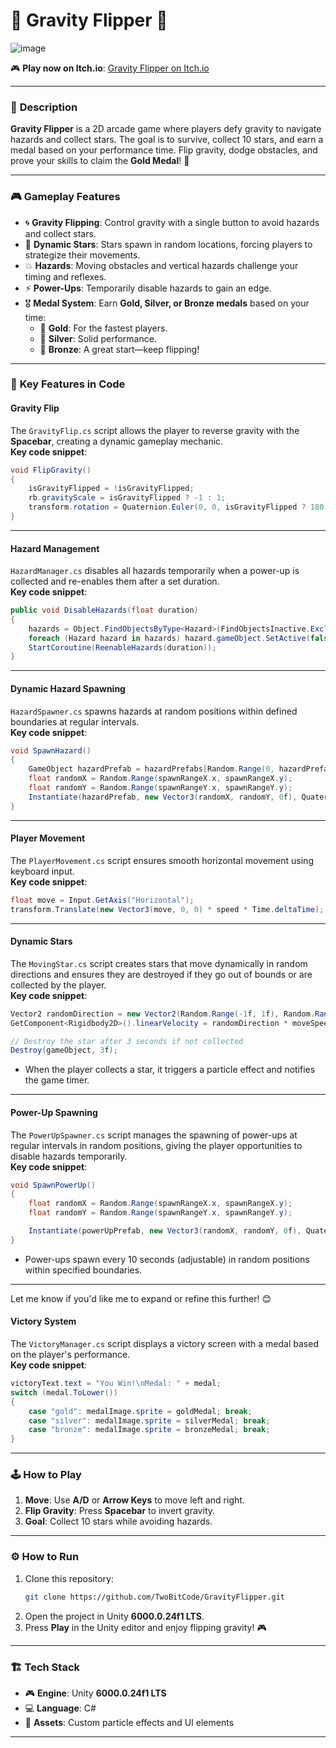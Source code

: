 
# 🌌 **Gravity Flipper** 🚀  
![image](https://github.com/user-attachments/assets/79e87a12-0783-4d7f-a35d-dfc93261df7a)

🎮 **Play now on Itch.io**: [Gravity Flipper on Itch.io](https://twobitcode.itch.io/gravityflipper)  

---

### 🌟 **Description**
**Gravity Flipper** is a 2D arcade game where players defy gravity to navigate hazards and collect stars. The goal is to survive, collect 10 stars, and earn a medal based on your performance time. Flip gravity, dodge obstacles, and prove your skills to claim the **Gold Medal**! 🥇

---

### 🎮 **Gameplay Features**
- 🌀 **Gravity Flipping**: Control gravity with a single button to avoid hazards and collect stars.
- 🌟 **Dynamic Stars**: Stars spawn in random locations, forcing players to strategize their movements.
- 💥 **Hazards**: Moving obstacles and vertical hazards challenge your timing and reflexes.
- ⚡ **Power-Ups**: Temporarily disable hazards to gain an edge.
- 🎖️ **Medal System**: Earn **Gold, Silver, or Bronze medals** based on your time:
  - 🥇 **Gold**: For the fastest players.
  - 🥈 **Silver**: Solid performance.
  - 🥉 **Bronze**: A great start—keep flipping!

---

### 📜 **Key Features in Code**

#### **Gravity Flip**  
The `GravityFlip.cs` script allows the player to reverse gravity with the **Spacebar**, creating a dynamic gameplay mechanic.  
**Key code snippet**:  
```csharp
void FlipGravity()
{
    isGravityFlipped = !isGravityFlipped;
    rb.gravityScale = isGravityFlipped ? -1 : 1;
    transform.rotation = Quaternion.Euler(0, 0, isGravityFlipped ? 180 : 0);
}
```
---

#### **Hazard Management**  
`HazardManager.cs` disables all hazards temporarily when a power-up is collected and re-enables them after a set duration.  
**Key code snippet**:  
```csharp
public void DisableHazards(float duration)
{
    hazards = Object.FindObjectsByType<Hazard>(FindObjectsInactive.Exclude, FindObjectsSortMode.None);
    foreach (Hazard hazard in hazards) hazard.gameObject.SetActive(false);
    StartCoroutine(ReenableHazards(duration));
}
```
---

#### **Dynamic Hazard Spawning**  
`HazardSpawner.cs` spawns hazards at random positions within defined boundaries at regular intervals.  
**Key code snippet**:  
```csharp
void SpawnHazard()
{
    GameObject hazardPrefab = hazardPrefabs[Random.Range(0, hazardPrefabs.Length)];
    float randomX = Random.Range(spawnRangeX.x, spawnRangeX.y);
    float randomY = Random.Range(spawnRangeY.x, spawnRangeY.y);
    Instantiate(hazardPrefab, new Vector3(randomX, randomY, 0f), Quaternion.identity);
}
```
---

#### **Player Movement**  
The `PlayerMovement.cs` script ensures smooth horizontal movement using keyboard input.  
**Key code snippet**:  
```csharp
float move = Input.GetAxis("Horizontal");
transform.Translate(new Vector3(move, 0, 0) * speed * Time.deltaTime);
```
---
#### **Dynamic Stars**  
The `MovingStar.cs` script creates stars that move dynamically in random directions and ensures they are destroyed if they go out of bounds or are collected by the player.  
**Key code snippet**:  
```csharp
Vector2 randomDirection = new Vector2(Random.Range(-1f, 1f), Random.Range(-1f, 1f)).normalized;
GetComponent<Rigidbody2D>().linearVelocity = randomDirection * moveSpeed;

// Destroy the star after 3 seconds if not collected
Destroy(gameObject, 3f);
```
- When the player collects a star, it triggers a particle effect and notifies the game timer.  

---

#### **Power-Up Spawning**  
The `PowerUpSpawner.cs` script manages the spawning of power-ups at regular intervals in random positions, giving the player opportunities to disable hazards temporarily.  
**Key code snippet**:  
```csharp
void SpawnPowerUp()
{
    float randomX = Random.Range(spawnRangeX.x, spawnRangeX.y);
    float randomY = Random.Range(spawnRangeY.x, spawnRangeY.y);

    Instantiate(powerUpPrefab, new Vector3(randomX, randomY, 0f), Quaternion.identity);
}
```
- Power-ups spawn every 10 seconds (adjustable) in random positions within specified boundaries.  

---

Let me know if you'd like me to expand or refine this further! 😊
#### **Victory System**  
The `VictoryManager.cs` script displays a victory screen with a medal based on the player's performance.  
**Key code snippet**:  
```csharp
victoryText.text = "You Win!\nMedal: " + medal;
switch (medal.ToLower())
{
    case "gold": medalImage.sprite = goldMedal; break;
    case "silver": medalImage.sprite = silverMedal; break;
    case "bronze": medalImage.sprite = bronzeMedal; break;
}
```

---

### 🕹️ **How to Play**
1. **Move**: Use **A/D** or **Arrow Keys** to move left and right.
2. **Flip Gravity**: Press **Spacebar** to invert gravity.
3. **Goal**: Collect 10 stars while avoiding hazards.  

---

### ⚙️ **How to Run**
1. Clone this repository:  
   ```bash
   git clone https://github.com/TwoBitCode/GravityFlipper.git
   ```
2. Open the project in Unity **6000.0.24f1 LTS**.
3. Press **Play** in the Unity editor and enjoy flipping gravity! 🎮

---

### 🏗️ **Tech Stack**
- 🎮 **Engine**: Unity **6000.0.24f1 LTS**
- 💻 **Language**: C#
- 🎨 **Assets**: Custom particle effects and UI elements

---
